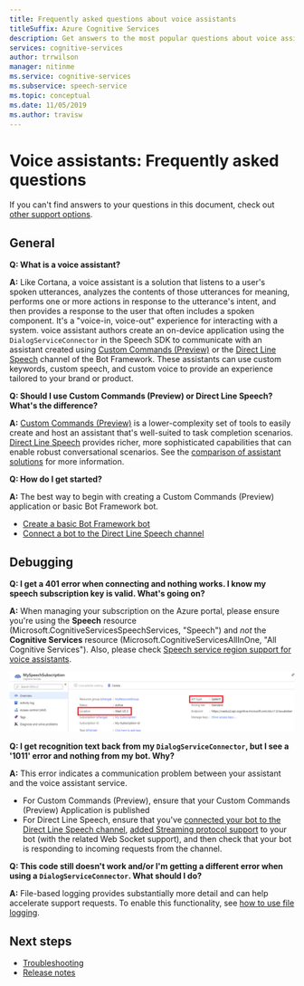 ```yaml
---
title: Frequently asked questions about voice assistants
titleSuffix: Azure Cognitive Services
description: Get answers to the most popular questions about voice assistants using Custom Commands (Preview) or the Direct Line Speech channel.
services: cognitive-services
author: trrwilson
manager: nitinme
ms.service: cognitive-services
ms.subservice: speech-service
ms.topic: conceptual
ms.date: 11/05/2019
ms.author: travisw
---
```


# Voice assistants: Frequently asked questions

If you can't find answers to your questions in this document, check out [other support options](support.md).

## General

**Q: What is a voice assistant?**

**A:** Like Cortana, a voice assistant is a solution that listens to a user's spoken utterances, analyzes the contents of those utterances for meaning, performs one or more actions in response to the utterance's intent, and then provides a response to the user that often includes a spoken component. It's a "voice-in, voice-out" experience for interacting with a system. voice assistant authors create an on-device application using the `DialogServiceConnector` in the Speech SDK to communicate with an assistant created using [Custom Commands (Preview)](custom-commands.md) or the [Direct Line Speech](direct-line-speech.md) channel of the Bot Framework. These assistants can use custom keywords, custom speech, and custom voice to provide an experience tailored to your brand or product.

**Q: Should I use Custom Commands (Preview) or Direct Line Speech? What's the difference?**

**A:** [Custom Commands (Preview)](custom-commands.md) is a lower-complexity set of tools to easily create and host an assistant that's well-suited to task completion scenarios. [Direct Line Speech](direct-line-speech.md) provides richer, more sophisticated capabilities that can enable robust conversational scenarios. See the [comparison of assistant solutions](voice-assistants.md#comparing-assistant-solutions) for more information.

**Q: How do I get started?**

**A:** The best way to begin with creating a Custom Commands (Preview) application or basic Bot Framework bot.

* [Create a basic Bot Framework bot](https://docs.microsoft.com/azure/bot-service/bot-builder-tutorial-basic-deploy?view=azure-bot-service-4.0)
* [Connect a bot to the Direct Line Speech channel](https://docs.microsoft.com/azure/bot-service/bot-service-channel-connect-directlinespeech)

## Debugging

**Q: I get a 401 error when connecting and nothing works. I know my speech subscription key is valid. What's going on?**

**A:** When managing your subscription on the Azure portal, please ensure you're using the **Speech** resource (Microsoft.CognitiveServicesSpeechServices, "Speech") and *not* the **Cognitive Services** resource (Microsoft.CognitiveServicesAllInOne, "All Cognitive Services"). Also, please check [Speech service region support for voice assistants](regions.md#voice-assistants).

![correct subscription for direct line speech](media/voice-assistants/faq-supported-subscription.png "example of a compatible Speech subscription")

**Q: I get recognition text back from my `DialogServiceConnector`, but I see a '1011' error and nothing from my bot. Why?**

**A:** This error indicates a communication problem between your assistant and the voice assistant service.

* For Custom Commands (Preview), ensure that your Custom Commands (Preview) Application is published
* For Direct Line Speech, ensure that you've [connected your bot to the Direct Line Speech channel](https://docs.microsoft.com/azure/bot-service/bot-service-channel-connect-directlinespeech), [added Streaming protocol support](https://aka.ms/botframework/addstreamingprotocolsupport) to your bot (with the related Web Socket support), and then check that your bot is responding to incoming requests from the channel.

**Q: This code still doesn't work and/or I'm getting a different error when using a `DialogServiceConnector`. What should I do?**

**A:** File-based logging provides substantially more detail and can help accelerate support requests. To enable this functionality, see [how to use file logging](how-to-use-logging.md).

## Next steps

* [Troubleshooting](troubleshooting.md)
* [Release notes](releasenotes.md)
